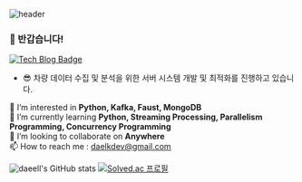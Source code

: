
![header](https://capsule-render.vercel.app/api?type=soft&color=auto&height=300&section=header&text=Hello%20I'm%20Daeell&fontSize=90)

### 👋 반갑습니다!

[![Tech Blog Badge](https://img.shields.io/badge/Blog-CC0000?style=flat-square&logo=Tesla&logoColor=white&link=https://velog.io/@daelkdev)](https://velog.io/@daelkdev)

* 😎 차량 데이터 수집 및 분석을 위한 서버 시스템 개발 및 최적화를 진행하고 있습니다.

👀 I’m interested in **Python, Kafka, Faust, MongoDB**  
🌱 I’m currently learning **Python, Streaming Processing, Parallelism Programming, Concurrency Programming**  
💞️ I’m looking to collaborate on **Anywhere**   
📫 How to reach me : daelkdev@gmail.com 

![daeell's GitHub stats](https://github-readme-stats.vercel.app/api?username=daeell&show_icons=true&theme=radical)
[![Solved.ac
프로필](http://mazassumnida.wtf/api/v2/generate_badge?boj=syword1111)](https://solved.ac/{handle})
<!--
**Daeell/daeell** is a ✨ _special_ ✨ repository because its `README.md` (this file) appears on your GitHub profile.


Here are some ideas to get you started:

- 🔭 I’m currently working on ...
- 🌱 I’m currently learning ...
- 👯 I’m looking to collaborate on ...
- 🤔 I’m looking for help with ...
- 💬 Ask me about ...
- 📫 How to reach me: ...
- 😄 Pronouns: ...
- ⚡ Fun fact: ...
-->
